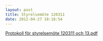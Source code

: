 ```yaml
---
layout: post
title: Styrelsemöte 120311
date: 2012-04-27 18:18:54
---
```


<a href="/assets/2012/04/Styrelsemöte-120311o13-protokoll.pdf">Protokoll för styrelsemöte 120311 och 13.pdf</a>
